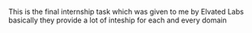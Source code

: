 This is the final internship task which was given to me by Elvated Labs basically they provide a lot of inteship for each and every domain
